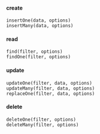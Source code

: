 #### create
    insertOne(data, options)
    insertMany(data, options)
#### read
    find(filter, options)
    findOne(filter, options)
#### update
    updateOne(filter, data, options)
    updateMany(filter, data, options)
    replaceOne(filter, data, options)
#### delete
    deleteOne(filter, options)
    deleteMany(filter, options)
